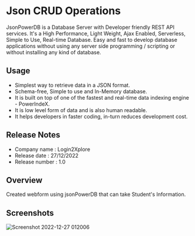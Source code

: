 
# Json CRUD Operations

JsonPowerDB is a Database Server with Developer friendly REST API services. It's a High Performance, Light Weight, Ajax Enabled, Serverless, Simple to Use, Real-time Database. Easy and fast to develop database applications without using any server side programming / scripting or without installing any kind of database.


## Usage

- Simplest way to retrieve data in a JSON format.
- Schema-free, Simple to use and In-Memory database.
- It is built on top of one of the fastest and real-time data indexing engine - PowerIndeX.
- It is low level form of data and is also human readable.
- It helps developers in faster coding, in-turn reduces development cost.

## Release Notes

+ Company name : Login2Xplore
+ Release date : 27/12/2022
+ Release number : 1.0

## Overview
Created webform using jsonPowerDB that can take Student's Information.

## Screenshots

![Screenshot 2022-12-27 012006](https://user-images.githubusercontent.com/48442022/209580069-5f58afbe-e887-47af-9a37-52b1759a8646.png)

